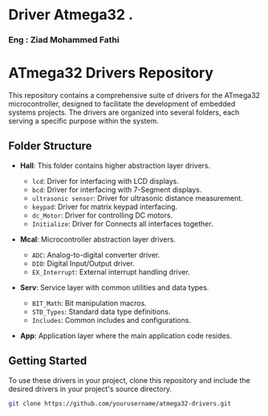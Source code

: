 <h1>Driver Atmega32 .</h1>
<h3>Eng : Ziad Mohammed Fathi </h3>


# ATmega32 Drivers Repository

This repository contains a comprehensive suite of drivers for the ATmega32 microcontroller, designed to facilitate the development of embedded systems projects. The drivers are organized into several folders, each serving a specific purpose within the system.

## Folder Structure

- **Hall**: This folder contains higher abstraction layer drivers.
  - `lcd`: Driver for interfacing with LCD displays.
  - `bcd`: Driver for interfacing with 7-Segment displays.
  - `ultrasonic sensor`: Driver for ultrasonic distance measurement.
  - `keypad`: Driver for matrix keypad interfacing.
  - `dc_Motor`: Driver for controlling DC motors.
  - `Initialize`: Driver for Connects all interfaces together.

- **Mcal**: Microcontroller abstraction layer drivers.
  - `ADC`: Analog-to-digital converter driver.
  - `DIO`: Digital Input/Output driver.
  - `EX_Interrupt`: External interrupt handling driver.

- **Serv**: Service layer with common utilities and data types.
  - `BIT_Math`: Bit manipulation macros.
  - `STD_Types`: Standard data type definitions.
  - `Includes`: Common includes and configurations.

- **App**: Application layer where the main application code resides.

## Getting Started

To use these drivers in your project, clone this repository and include the desired drivers in your project's source directory.

```bash
git clone https://github.com/yourusername/atmega32-drivers.git

